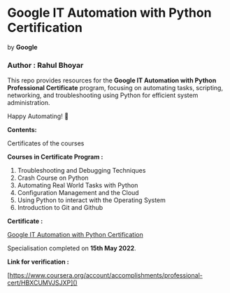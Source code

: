 # Google IT Automation with Python Certification

by **Google**

### Author : Rahul Bhoyar

This repo provides resources for the **Google IT Automation with Python Professional Certificate** program, focusing on automating tasks, scripting, networking, and troubleshooting using Python for efficient system administration.

Happy Automating! 🚀

**Contents:**

Certificates of the courses

**Courses in Certificate Program :**

1. Troubleshooting and Debugging Techniques
2. Crash Course on Python
3. Automating Real World Tasks with Python
4. Configuration Management and the Cloud
5. Using Python to interact with the Operating System
6. Introduction to Git and Github

**Certificate :**

[Google IT Automation with Python Certification](https://www.coursera.org/account/accomplishments/professional-cert/HBXCUMVJSJXP)



Specialisation completed on **15th May 2022**.

**Link for verification :**

[https://www.coursera.org/account/accomplishments/professional-cert/HBXCUMVJSJXP]()

